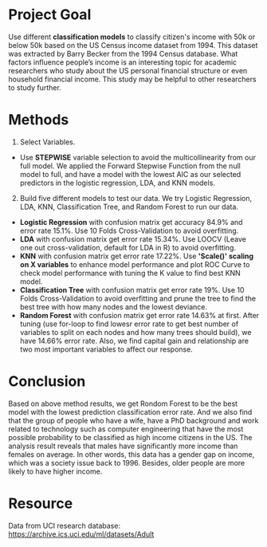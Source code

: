 # Project Goal
Use different <b>classification models</b> to classify citizen's income with 50k or below 50k based on the US Census income dataset from 1994. This dataset was extracted by Barry Becker from the 1994 Census database. What factors influence people’s income is an interesting topic for academic researchers who study about the US personal financial structure or even household financial income. This study may be helpful to other researchers to study further. 

# Methods
1. Select Variables.  
- Use <b>STEPWISE</b> variable selection to avoid the multicollinearity from our full model. We applied the Forward Stepwise Function from the null model to full, and have a model with the lowest AIC as our selected predictors in the logistic regression, LDA, and KNN models.  

2. Build five different models to test our data. We try Logistic Regression, LDA, KNN, Classification Tree, and Random Forest to run our data.  
- <b>Logistic Regression</b> with confusion matrix get accuracy 84.9% and error rate 15.1%. Use 10 Folds Cross-Validation to avoid overfitting.  
- <b>LDA</b> with confusion matrix get error rate 15.34%.  Use LOOCV (Leave one out cross-validation, default for LDA in R) to avoid overfitting.
- <b>KNN</b> with confusion matrix get error rate 17.22%. Use <b>'Scale()' scaling on X variables</b> to enhance model performance and plot ROC Curve to check model performance with tuning the K value to find best KNN model.  
- <b>Classification Tree</b> with confusion matrix get error rate 19%. Use 10 Folds Cross-Validation to avoid overfitting and prune the tree to find the best tree with how many nodes and the lowest deviance.
- <b>Random Forest</b> with confusion matrix get error rate 14.63% at first. After tuning (use for-loop to find lowesr error rate to get best number of variables to split on each nodes and how many trees should build), we have 14.66% error rate. Also, we find capital gain and relationship are two most important variables to affect our response.

# Conclusion
Based on above method results, we get Rondom Forest to be the best model with the lowest prediction classification error rate. And we also find that the group of people who have a wife, have a PhD background and work  related to technology such as computer engineering that have the most possible probability to be classified as high income citizens in the US. The analysis result reveals that males have significantly more income than females on average. In other words, this data has a gender gap on income, which was a society issue back to 1996. Besides, older people are more likely to have higher income.  

# Resource
Data from UCI research database: https://archive.ics.uci.edu/ml/datasets/Adult
